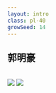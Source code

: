 ```yaml
---
layout: intro
class: pl-40
growSeed: 14
---
```


## 郭明豪

<div class="leading-10 opacity-80 mr-60 mt-4">
<br>
</div>

<img src="/anthony-hi.png" v-click absolute top-32 right-30 w-40 />
<img src="/hi.png" v-after absolute top-27 right-20 w-8 rotate-10 delay-300 />

<div flex="~ gap2">

</div>
